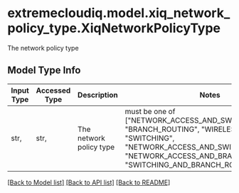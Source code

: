 # extremecloudiq.model.xiq_network_policy_type.XiqNetworkPolicyType

The network policy type

## Model Type Info
Input Type | Accessed Type | Description | Notes
------------ | ------------- | ------------- | -------------
str,  | str,  | The network policy type | must be one of ["NETWORK_ACCESS_AND_SWITCHING", "BRANCH_ROUTING", "WIRELESS_ACCESS", "SWITCHING", "NETWORK_ACCESS_AND_SWITCHING_AND_BR", "NETWORK_ACCESS_AND_BRANCH_ROUTING", "SWITCHING_AND_BRANCH_ROUTING", ] 

[[Back to Model list]](../../README.md#documentation-for-models) [[Back to API list]](../../README.md#documentation-for-api-endpoints) [[Back to README]](../../README.md)

